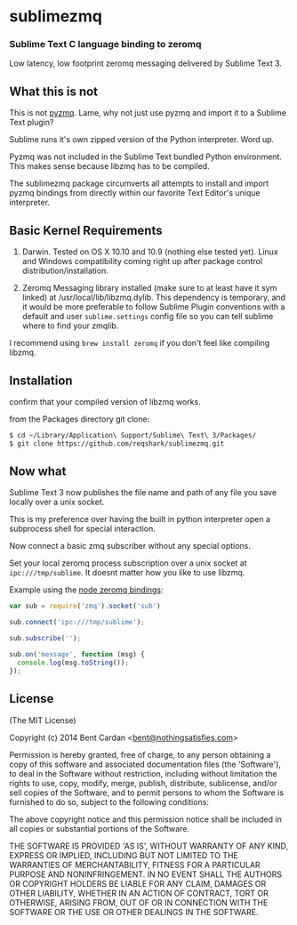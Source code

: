 sublimezmq
==========

### Sublime Text C language binding to zeromq 

Low latency, low footprint zeromq messaging delivered by Sublime Text 3. 

What this is not
------------
This is not [pyzmq](https://github.com/zeromq/pyzmq). Lame, why not just use pyzmq and import it to a Sublime Text plugin? 

Sublime runs it's own zipped version of the Python interpreter. Word up. 

Pyzmq was not included in the Sublime Text bundled Python environment. This makes sense because libzmq has to be compiled. 

The sublimezmq package circumverts all attempts to install and import pyzmq bindings from directly within our favorite Text Editor's unique interpreter.

Basic Kernel Requirements
------------
1. Darwin. Tested on OS X 10.10 and 10.9 (nothing else tested yet). Linux and Windows compatibility coming right up after package control distribution/installation.

2. Zeromq Messaging library installed (make sure to at least have it sym linked) at /usr/local/lib/libzmq.dylib. This dependency is temporary, and it would be more preferable to follow Sublime Plugin conventions with a default and user `sublime.settings` config file so you can tell sublime where to find your zmqlib.

I recommend using `brew install zeromq` if you don't feel like compiling libzmq.


Installation
------------
confirm that your compiled version of libzmq works.

from the Packages directory git clone:

``` bash
$ cd ~/Library/Application\ Support/Sublime\ Text\ 3/Packages/
$ git clone https://github.com/reqshark/sublimezmq.git
```

Now what
------------
Sublime Text 3 now publishes the file name and path of any file you save locally over a unix socket. 

This is my preference over having the built in python interpreter open a subprocess shell for special interaction.

Now connect a basic zmq subscriber without any special options. 

Set your local zeromq process subscription over a unix socket at `ipc:///tmp/sublime`. It doesnt matter how you like to use libzmq.

Example using the [node zeromq bindings](https://github.com/JustinTulloss/zeromq.node):
``` js
var sub = require('zmq').socket('sub')

sub.connect('ipc:///tmp/sublime');

sub.subscribe('');

sub.on('message', function (msg) {
  console.log(msg.toString());
});
```

License
-------

(The MIT License)

Copyright (c) 2014 Bent Cardan &lt;bent@nothingsatisfies.com&gt;

Permission is hereby granted, free of charge, to any person obtaining
a copy of this software and associated documentation files (the
'Software'), to deal in the Software without restriction, including
without limitation the rights to use, copy, modify, merge, publish,
distribute, sublicense, and/or sell copies of the Software, and to
permit persons to whom the Software is furnished to do so, subject to
the following conditions:

The above copyright notice and this permission notice shall be
included in all copies or substantial portions of the Software.

THE SOFTWARE IS PROVIDED 'AS IS', WITHOUT WARRANTY OF ANY KIND,
EXPRESS OR IMPLIED, INCLUDING BUT NOT LIMITED TO THE WARRANTIES OF
MERCHANTABILITY, FITNESS FOR A PARTICULAR PURPOSE AND NONINFRINGEMENT.
IN NO EVENT SHALL THE AUTHORS OR COPYRIGHT HOLDERS BE LIABLE FOR ANY
CLAIM, DAMAGES OR OTHER LIABILITY, WHETHER IN AN ACTION OF CONTRACT,
TORT OR OTHERWISE, ARISING FROM, OUT OF OR IN CONNECTION WITH THE
SOFTWARE OR THE USE OR OTHER DEALINGS IN THE SOFTWARE.
